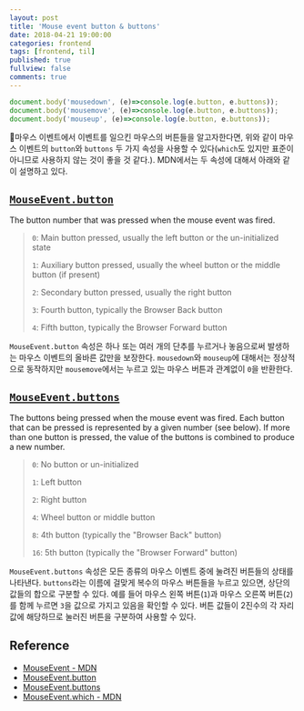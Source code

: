 ```yaml
---
layout: post
title: 'Mouse event button & buttons'
date: 2018-04-21 19:00:00
categories: frontend
tags: [frontend, til]
published: true
fullview: false
comments: true
---
```


```javascript
document.body('mousedown', (e)=>console.log(e.button, e.buttons));
document.body('mousemove', (e)=>console.log(e.button, e.buttons));
document.body('mouseup', (e)=>console.log(e.button, e.buttons));
```

마우스 이벤트에서 이벤트를 일으킨 마우스의 버튼들을 알고자한다면, 위와 같이 마우스 이벤트의 `button`와 `buttons` 두 가지 속성을 사용할 수 있다(`which`도 있지만 표준이 아니므로 사용하지 않는 것이 좋을 것 같다.). MDN에서는 두 속성에 대해서 아래와 같이 설명하고 있다.

## [`MouseEvent.button`](https://developer.mozilla.org/en-US/docs/Web/API/MouseEvent/button)

The button number that was pressed when the mouse event was fired.

>`0`: Main button pressed, usually the left button or the un-initialized state
>
>`1`: Auxiliary button pressed, usually the wheel button or the middle button (if present)
>
>`2`: Secondary button pressed, usually the right button
>
>`3`: Fourth button, typically the Browser Back button
>
>`4`: Fifth button, typically the Browser Forward button

`MouseEvent.button` 속성은 하나 또는 여러 개의 단추를 누르거나 놓음으로써 발생하는 마우스 이벤트의 올바른 값만을 보장한다. `mousedown`와 `mouseup`에 대해서는 정상적으로 동작하지만 `mousemove`에서는 누르고 있는 마우스 버튼과 관계없이 `0`을 반환한다.

## [`MouseEvent.buttons`](https://developer.mozilla.org/en-US/docs/Web/API/MouseEvent/buttons)

The buttons being pressed when the mouse event was fired. Each button that can be pressed is represented by a given number (see below). If more than one button is pressed, the value of the buttons is combined to produce a new number.

>`0`: No button or un-initialized
>
>`1`: Left button
>
>`2`: Right button
>
>`4`: Wheel button or middle button
>
>`8`: 4th button (typically the "Browser Back" button)
>
>`16`: 5th button (typically the "Browser Forward" button)

`MouseEvent.buttons` 속성은 모든 종류의 마우스 이벤트 중에 눌려진 버튼들의 상태를 나타낸다. `buttons`라는 이름에 걸맞게 복수의 마우스 버튼들을 누르고 있으면, 상단의 값들의 합으로 구분할 수 있다. 예를 들어 마우스 왼쪽 버튼(`1`)과 마우스 오른쪽 버튼(`2`)를 함께 누르면 `3`을 값으로 가지고 있음을 확인할 수 있다. 버튼 값들이 2진수의 각 자리값에 해당하므로 눌러진 버튼을 구분하여 사용할 수 있다.

## Reference

* [MouseEvent - MDN](https://developer.mozilla.org/en-US/docs/Web/API/MouseEvent)
* [MouseEvent.button](https://developer.mozilla.org/en-US/docs/Web/API/MouseEvent/button)
* [MouseEvent.buttons](https://developer.mozilla.org/en-US/docs/Web/API/MouseEvent/buttons)
* [MouseEvent.which - MDN](https://developer.mozilla.org/en-US/docs/Web/API/MouseEvent/which)